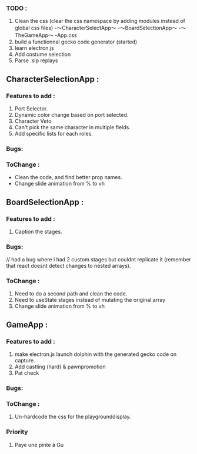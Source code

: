 ### TODO :
1. Clean the css (clear the css namespace by adding modules instead of global css files)
-〜CharacterSelectApp〜
-〜BoardSelectionApp〜
-〜TheGameApp〜
-App.css
2. build a functionnal gecko code generator (started)
3. learn electron.js
4. Add costume selection
5. Parse .slp replays

## CharacterSelectionApp : 

### Features to add :
1. Port Selector.
2. Dynamic color change based on port selected.
3. Character Veto
4. Can't pick the same character in multiple fields.
5. Add specific lists for each roles.

### Bugs:

### ToChange :
- Clean the code, and find better prop names.
- Change slide animation from % to vh

## BoardSelectionApp : 

### Features to add :
1. Caption the stages.

### Bugs:
// had a bug where i had 2 custom stages but couldnt replicate it (remember that react doesnt detect changes to nested arrays).

### ToChange :
1. Need to do a second path and clean the code.
2. Need to useState stages instead of mutating the original array
3. Change slide animation from % to vh

## GameApp : 

### Features to add :
1. make electron.js launch dolphin with the generated gecko code on capture.
2. Add castling (hard) & pawnpromotion
3. Pat check

### Bugs:

### ToChange :
1. Un-hardcode the css for the playgrounddisplay.

### Priority
1. Paye une pinte à Gu
